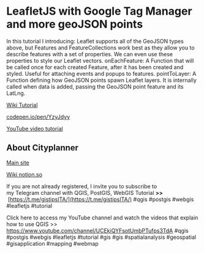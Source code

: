 # LeafletJS with Google Tag Manager and more geoJSON points
In this tutorial I introducing:
Leaflet supports all of the GeoJSON types above, but Features and FeatureCollections 
work best as they allow you to describe features with a set of properties. 
We can even use these properties to style our Leaflet vectors.
onEachFeature: A Function that will be called once
for each created Feature, after it has been created and styled. 
Useful for attaching events and popups to features.
pointToLayer: A Function defining how GeoJSON points spawn 
Leaflet layers. It is internally called when data is added, 
passing the GeoJSON point feature and its LatLng.

[Wiki Tutorial](https://www.notion.so/cityplanner/LeafletJS-with-Google-Tag-Manager-and-more-geoJSON-points-e26b7dad00bf41ee9e2d69d7602cc747)

[codepen.io/pen/YzyJdyy](https://codepen.io/pjhooker/pen/YzyJdyy)

[YouTube video tutorial](https://youtu.be/TeXzuPxXrWg)

## About Cityplanner

[Main site](https://codepen.io/pjhooker/pen/YzyJdyy)

[Wiki notion.so](https://codepen.io/pjhooker/pen/YzyJdyy)

If you are not already registered, I invite you to subscribe to my Telegram channel with QGIS, PostGIS, WebGIS Tutorial **>>**  [https://t.me/gistipsITA/](https://t.me/gistipsITA/)
#qgis #postgis #webgis #leafletjs #tutorial

Click here to access my YouTube channel and watch the videos that explain how to use QGIS >> https://www.youtube.com/channel/UCEkiQYFsotUmbPTufps3TdA #qgis #postgis #webgis #leafletjs #tutorial #gis #gis #spatialanalysis #geospatial #gisapplication #mapping #webmap